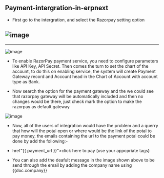 Payment-intergration-in-erpnext
---
* First go to the intergration, and select the Razorpay setting option

![image](https://user-images.githubusercontent.com/54163741/189280597-e4c12848-9b80-4a42-abf3-a2f1528f8bad.png)
---
---

![image](https://user-images.githubusercontent.com/54163741/189281702-ee666cb3-e0c0-41e4-80f7-dd3dc1c4bca7.png)

* To enable RazorPay payment service, you need to configure parameters like API Key, API Secret. Then comes the turn to set the chart of the account, to do this on enabling service, the system will create Payment Gateway record and Account head in the Chart of Account with account type as Bank.

* Now search the option for the payment gateway and the we could see that razorpay gateway will be automatically included and then no changes would be there, just check mark the option to make the razorpay as default gateway

![image](https://user-images.githubusercontent.com/54163741/189282260-d784ec7f-0ca4-46c6-9950-a9371bd300ef.png)

* Now, all of the users of integration would have the problem and a querry that how will the potal open or where would be the link of the potal to pay money, the emails containing the url to the payment potal could be done by add the following:-

* href"{{ payment_url }}">click here to pay (use your appopriate tags)

* You can also add the deafult message in the image shown above to be send through the email by adding the company name using {{doc.company}}









